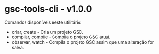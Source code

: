 # gsc-tools-cli - v1.0.0
Comandos disponíveis neste utilitário:
- criar, create <nome> - Cria um projeto GSC.
- compilar, compile - Compila o projeto GSC atual.
- observar, watch - Compila o projeto GSC assim que uma alteração for salva.
